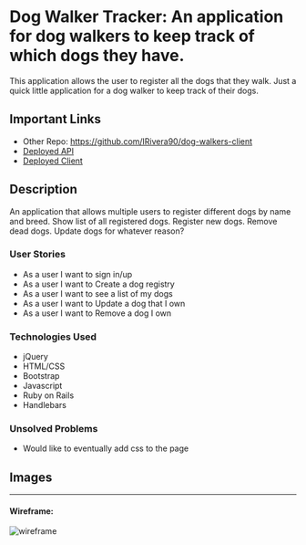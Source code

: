 # Dog Walker Tracker: An application for dog walkers to keep track of which dogs they have.

This application allows the user to register all the dogs that they walk. Just a quick little application for a dog walker to keep track of their dogs.

## Important Links

- Other Repo: https://github.com/IRivera90/dog-walkers-client
- [Deployed API](www.link.com)
- [Deployed Client](www.link.com)

## Description
An application that allows multiple users to register different dogs by name and breed. 
Show list of all registered dogs. 
Register new dogs.
Remove dead dogs.
Update dogs for whatever reason?

### User Stories

- As a user I want to sign in/up
- As a user I want to Create a dog registry
- As a user I want to see a list of my dogs
- As a user I want to Update a dog that I own
- As a user I want to Remove a dog I own

### Technologies Used

- jQuery
- HTML/CSS
- Bootstrap
- Javascript
- Ruby on Rails
- Handlebars

### Unsolved Problems

- Would like to eventually add css to the page

## Images

---

#### Wireframe:
![wireframe](https://lucidchart.zendesk.com/hc/article_attachments/360001080866/Facebook_Wireframe_-_New_Page.png)
